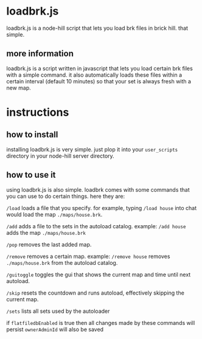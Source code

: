 # loadbrk.js
loadbrk.js is a node-hill script that lets you load brk files in brick hill. that simple.

## more information
loadbrk.js is a script written in javascript that lets you load certain brk files with a simple command. it also automatically loads these files within a certain interval (default 10 minutes) so that your set is always fresh with a new map.

# instructions

## how to install
installing loadbrk.js is very simple. just plop it into your `user_scripts` directory in your node-hill server directory.

## how to use it
using loadbrk.js is also simple. loadbrk comes with some commands that you can use to do certain things. here they are:

`/load` loads a file that you specify. for example, typing `/load house` into chat would load the map `./maps/house.brk`.

`/add` adds a file to the sets in the autoload catalog. example: `/add house` adds the map `./maps/house.brk`

`/pop` removes the last added map.

`/remove` removes a certain map. example: `/remove house` removes `./maps/house.brk` from the autoload catalog.

`/guitoggle` toggles the gui that shows the current map and time until next autoload.

`/skip` resets the countdown and runs autoload, effectively skipping the current map.

`/sets` lists all sets used by the autoloader

if `flatfiledbEnabled` is true then all changes made by these commands will persist
`ownerAdminId` will also be saved



